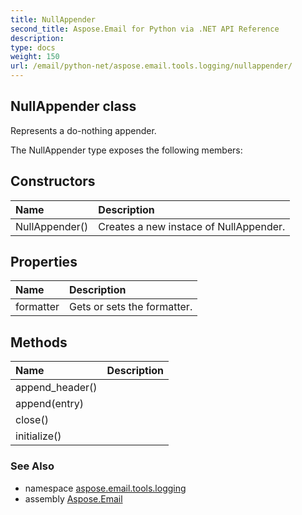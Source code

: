 ```yaml
---
title: NullAppender
second_title: Aspose.Email for Python via .NET API Reference
description: 
type: docs
weight: 150
url: /email/python-net/aspose.email.tools.logging/nullappender/
---
```


## NullAppender class

Represents a do-nothing appender.

The NullAppender type exposes the following members:
## Constructors
| Name | Description |
| :- | :- |
|NullAppender()|Creates a new instace of NullAppender.|
## Properties
| Name | Description |
| :- | :- |
|formatter|Gets or sets the formatter.|
## Methods
| Name | Description |
| :- | :- |
|append_header()|  |
|append(entry)|  |
|close()|  |
|initialize()|  |

### See Also

* namespace [aspose.email.tools.logging](/email/python-net/aspose.email.tools.logging/)
* assembly [Aspose.Email](/slides/python-net/)


